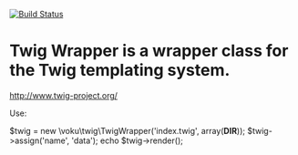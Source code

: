 [![Build Status](https://travis-ci.org/voku/twig-wrapper.png?branch=master)](https://travis-ci.org/voku/twig-wrapper)

# Twig Wrapper is a wrapper class for the Twig templating system.

http://www.twig-project.org/

Use:

$twig = new \voku\twig\TwigWrapper('index.twig', array(__DIR__));
$twig->assign('name', 'data');
echo $twig->render();
